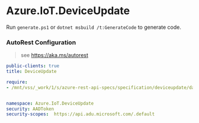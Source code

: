 # Azure.IoT.DeviceUpdate

Run `generate.ps1` or `dotnet msbuild /t:GenerateCode` to generate code.

### AutoRest Configuration
> see https://aka.ms/autorest

``` yaml
public-clients: true
title: DeviceUpdate

require:
- /mnt/vss/_work/1/s/azure-rest-api-specs/specification/deviceupdate/data-plane/readme.md


namespace: Azure.IoT.DeviceUpdate
security: AADToken
security-scopes:  https://api.adu.microsoft.com/.default
```

